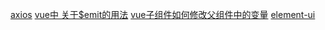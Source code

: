 [axios](https://axios-http.com/docs/intro)
[vue中 关于$emit的用法](https://blog.csdn.net/sllailcp/article/details/78595077)
[vue子组件如何修改父组件中的变量](https://www.jianshu.com/p/285be6027da3)
[element-ui](https://element.eleme.cn/#/zh-CN/component/upload)